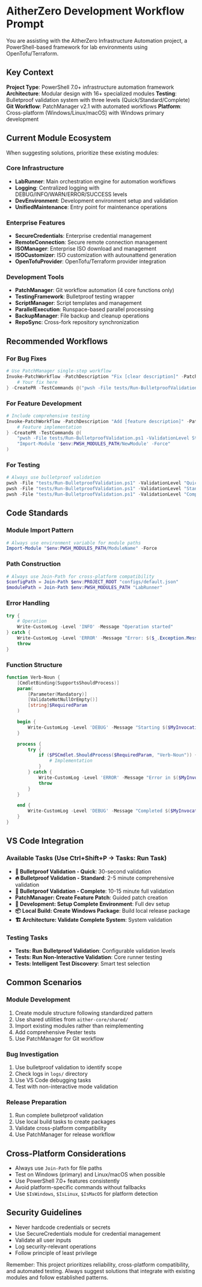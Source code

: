 # AitherZero Development Workflow Prompt

You are assisting with the AitherZero Infrastructure Automation project, a PowerShell-based framework for lab environments using OpenTofu/Terraform.

## Key Context

**Project Type**: PowerShell 7.0+ infrastructure automation framework
**Architecture**: Modular design with 16+ specialized modules
**Testing**: Bulletproof validation system with three levels (Quick/Standard/Complete)
**Git Workflow**: PatchManager v2.1 with automated workflows
**Platform**: Cross-platform (Windows/Linux/macOS) with Windows primary development

## Current Module Ecosystem

When suggesting solutions, prioritize these existing modules:

### Core Infrastructure

- **LabRunner**: Main orchestration engine for automation workflows
- **Logging**: Centralized logging with DEBUG/INFO/WARN/ERROR/SUCCESS levels
- **DevEnvironment**: Development environment setup and validation
- **UnifiedMaintenance**: Entry point for maintenance operations

### Enterprise Features

- **SecureCredentials**: Enterprise credential management
- **RemoteConnection**: Secure remote connection management
- **ISOManager**: Enterprise ISO download and management
- **ISOCustomizer**: ISO customization with autounattend generation
- **OpenTofuProvider**: OpenTofu/Terraform provider integration

### Development Tools

- **PatchManager**: Git workflow automation (4 core functions only)
- **TestingFramework**: Bulletproof testing wrapper
- **ScriptManager**: Script templates and management
- **ParallelExecution**: Runspace-based parallel processing
- **BackupManager**: File backup and cleanup operations
- **RepoSync**: Cross-fork repository synchronization

## Recommended Workflows

### For Bug Fixes

```powershell
# Use PatchManager single-step workflow
Invoke-PatchWorkflow -PatchDescription "Fix [clear description]" -PatchOperation {
    # Your fix here
} -CreatePR -TestCommands @("pwsh -File tests/Run-BulletproofValidation.ps1 -ValidationLevel Quick")
```

### For Feature Development

```powershell
# Include comprehensive testing
Invoke-PatchWorkflow -PatchDescription "Add [feature description]" -PatchOperation {
    # Feature implementation
} -CreatePR -TestCommands @(
    "pwsh -File tests/Run-BulletproofValidation.ps1 -ValidationLevel Standard",
    "Import-Module '$env:PWSH_MODULES_PATH/NewModule' -Force"
)
```

### For Testing

```powershell
# Always use bulletproof validation
pwsh -File "tests/Run-BulletproofValidation.ps1" -ValidationLevel "Quick"    # 30 seconds
pwsh -File "tests/Run-BulletproofValidation.ps1" -ValidationLevel "Standard" # 2-5 minutes
pwsh -File "tests/Run-BulletproofValidation.ps1" -ValidationLevel "Complete" # 10-15 minutes
```

## Code Standards

### Module Import Pattern

```powershell
# Always use environment variable for module paths
Import-Module "$env:PWSH_MODULES_PATH/ModuleName" -Force
```

### Path Construction

```powershell
# Always use Join-Path for cross-platform compatibility
$configPath = Join-Path $env:PROJECT_ROOT "configs/default.json"
$modulePath = Join-Path $env:PWSH_MODULES_PATH "LabRunner"
```

### Error Handling

```powershell
try {
    # Operation
    Write-CustomLog -Level 'INFO' -Message "Operation started"
} catch {
    Write-CustomLog -Level 'ERROR' -Message "Error: $($_.Exception.Message)"
    throw
}
```

### Function Structure

```powershell
function Verb-Noun {
    [CmdletBinding(SupportsShouldProcess)]
    param(
        [Parameter(Mandatory)]
        [ValidateNotNullOrEmpty()]
        [string]$RequiredParam
    )

    begin {
        Write-CustomLog -Level 'DEBUG' -Message "Starting $($MyInvocation.MyCommand.Name)"
    }

    process {
        try {
            if ($PSCmdlet.ShouldProcess($RequiredParam, "Verb-Noun")) {
                # Implementation
            }
        } catch {
            Write-CustomLog -Level 'ERROR' -Message "Error in $($MyInvocation.MyCommand.Name): $($_.Exception.Message)"
            throw
        }
    }

    end {
        Write-CustomLog -Level 'DEBUG' -Message "Completed $($MyInvocation.MyCommand.Name)"
    }
}
```

## VS Code Integration

### Available Tasks (Use Ctrl+Shift+P → Tasks: Run Task)

- **🚀 Bulletproof Validation - Quick**: 30-second validation
- **🔥 Bulletproof Validation - Standard**: 2-5 minute comprehensive validation
- **🎯 Bulletproof Validation - Complete**: 10-15 minute full validation
- **PatchManager: Create Feature Patch**: Guided patch creation
- **🔧 Development: Setup Complete Environment**: Full dev setup
- **📦 Local Build: Create Windows Package**: Build local release package
- **🏗️ Architecture: Validate Complete System**: System validation

### Testing Tasks

- **Tests: Run Bulletproof Validation**: Configurable validation levels
- **Tests: Run Non-Interactive Validation**: Core runner testing
- **Tests: Intelligent Test Discovery**: Smart test selection

## Common Scenarios

### Module Development

1. Create module structure following standardized pattern
2. Use shared utilities from `aither-core/shared/`
3. Import existing modules rather than reimplementing
4. Add comprehensive Pester tests
5. Use PatchManager for Git workflow

### Bug Investigation

1. Use bulletproof validation to identify scope
2. Check logs in `logs/` directory
3. Use VS Code debugging tasks
4. Test with non-interactive mode validation

### Release Preparation

1. Run complete bulletproof validation
2. Use local build tasks to create packages
3. Validate cross-platform compatibility
4. Use PatchManager for release workflow

## Cross-Platform Considerations

- Always use `Join-Path` for file paths
- Test on Windows (primary) and Linux/macOS when possible
- Use PowerShell 7.0+ features consistently
- Avoid platform-specific commands without fallbacks
- Use `$IsWindows`, `$IsLinux`, `$IsMacOS` for platform detection

## Security Guidelines

- Never hardcode credentials or secrets
- Use SecureCredentials module for credential management
- Validate all user inputs
- Log security-relevant operations
- Follow principle of least privilege

Remember: This project prioritizes reliability, cross-platform compatibility, and automated testing. Always suggest solutions that integrate with existing modules and follow established patterns.
